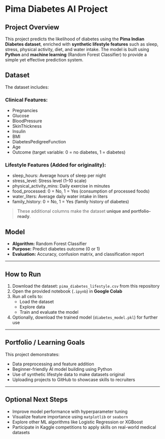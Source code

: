 # Pima Diabetes AI Project

## Project Overview
This project predicts the likelihood of diabetes using the **Pima Indian Diabetes dataset**, enriched with **synthetic lifestyle features** such as sleep, stress, physical activity, diet, and water intake. The model is built using **Python** and **machine learning** (Random Forest Classifier) to provide a simple yet effective prediction system.

## Dataset
The dataset includes:

### Clinical Features:
- Pregnancies
- Glucose
- BloodPressure
- SkinThickness
- Insulin
- BMI
- DiabetesPedigreeFunction
- Age
- Outcome (target variable: 0 = no diabetes, 1 = diabetes)

### Lifestyle Features (Added for originality):
- sleep_hours: Average hours of sleep per night
- stress_level: Stress level (1–10 scale)
- physical_activity_mins: Daily exercise in minutes
- food_processed: 0 = No, 1 = Yes (consumption of processed foods)
- water_liters: Average daily water intake in liters
- family_history: 0 = No, 1 = Yes (family history of diabetes)

> These additional columns make the dataset **unique and portfolio-ready**.

## Model
- **Algorithm:** Random Forest Classifier  
- **Purpose:** Predict diabetes outcome (0 or 1)  
- **Evaluation:** Accuracy, confusion matrix, and classification report  

---

## How to Run
1. Download the dataset: `pima_diabetes_lifestyle.csv` from this repository  
2. Open the provided notebook (`.ipynb`) in **Google Colab**  
3. Run all cells to:
   - Load the dataset
   - Explore data
   - Train and evaluate the model
4. Optionally, download the trained model (`diabetes_model.pkl`) for further use  

---

## Portfolio / Learning Goals
This project demonstrates:
- Data preprocessing and feature addition  
- Beginner-friendly AI model building using Python  
- Use of synthetic lifestyle data to make datasets original  
- Uploading projects to GitHub to showcase skills to recruiters  

---

## Optional Next Steps
- Improve model performance with hyperparameter tuning  
- Visualize feature importance using `matplotlib` or `seaborn`  
- Explore other ML algorithms like Logistic Regression or XGBoost  
- Participate in Kaggle competitions to apply skills on real-world medical datasets



